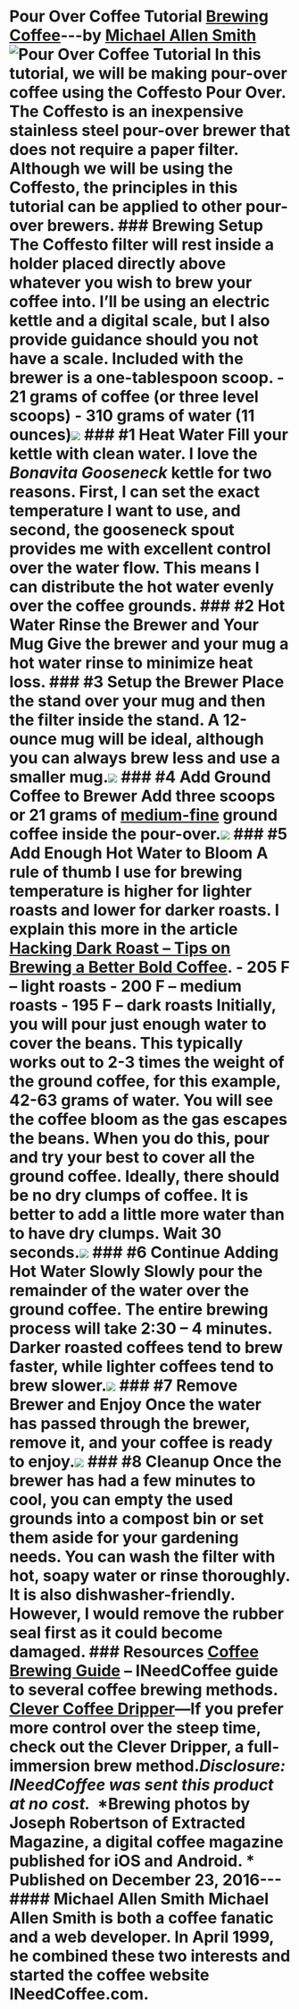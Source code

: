 # Pour Over Coffee Tutorial [Brewing Coffee](https://ineedcoffee.com/section/brewing-coffee/)---by [Michael Allen Smith](https://ineedcoffee.com/by/michael-allen-smith/)![Pour Over Coffee Tutorial](https://ineedcoffee.com/images/posts/pour-coffee-tutorial/pour-over-coffee-tutorial.jpg) In this tutorial, we will be making pour-over coffee using the Coffesto Pour Over. The Coffesto is an inexpensive stainless steel pour-over brewer that does not require a paper filter. Although we will be using the Coffesto, the principles in this tutorial can be applied to other pour-over brewers. ### Brewing Setup The Coffesto filter will rest inside a holder placed directly above whatever you wish to brew your coffee into. I’ll be using an electric kettle and a digital scale, but I also provide guidance should you not have a scale. Included with the brewer is a one-tablespoon scoop. - 21 grams of coffee (or three level scoops) - 310 grams of water (11 ounces)![](https://ineedcoffee.com/assets/coffesto-01-650x433.B8PxrQkz_ZTlh2v.webp) ### #1 Heat Water Fill your kettle with clean water. I love the _Bonavita Gooseneck_ kettle for two reasons. First, I can set the exact temperature I want to use, and second, the gooseneck spout provides me with excellent control over the water flow. This means I can distribute the hot water evenly over the coffee grounds. ### #2 Hot Water Rinse the Brewer and Your Mug Give the brewer and your mug a hot water rinse to minimize heat loss. ### #3 Setup the Brewer Place the stand over your mug and then the filter inside the stand. A 12-ounce mug will be ideal, although you can always brew less and use a smaller mug.![](https://ineedcoffee.com/assets/coffesto-03-650x410.BfOJc3Uw_ZgpuBU.webp) ### #4 Add Ground Coffee to Brewer Add three scoops or 21 grams of [medium-fine](https://ineedcoffee.com/coffee-grind-chart/) ground coffee inside the pour-over.![](https://ineedcoffee.com/assets/coffesto-04-650x433.D4K2nkea_1XoE2H.webp) ### #5 Add Enough Hot Water to Bloom A rule of thumb I use for brewing temperature is higher for lighter roasts and lower for darker roasts. I explain this more in the article [Hacking Dark Roast – Tips on Brewing a Better Bold Coffee](https://ineedcoffee.com/hacking-dark-roast-tips-on-brewing-a-better-bold-coffee/). - 205 F – light roasts - 200 F – medium roasts - 195 F – dark roasts Initially, you will pour just enough water to cover the beans. This typically works out to 2-3 times the weight of the ground coffee, for this example, 42-63 grams of water. You will see the coffee bloom as the gas escapes the beans. When you do this, pour and try your best to cover all the ground coffee. Ideally, there should be no dry clumps of coffee. It is better to add a little more water than to have dry clumps. Wait 30 seconds.![](https://ineedcoffee.com/assets/coffesto-05-650x433.DXZT6Uva_Z1ioDjJ.webp) ### #6 Continue Adding Hot Water Slowly Slowly pour the remainder of the water over the ground coffee. The entire brewing process will take 2:30 – 4 minutes. Darker roasted coffees tend to brew faster, while lighter coffees tend to brew slower.![](https://ineedcoffee.com/assets/coffesto-06-650x433.DPc2JWfB_ZBakhJ.webp) ### #7 Remove Brewer and Enjoy Once the water has passed through the brewer, remove it, and your coffee is ready to enjoy.![](https://ineedcoffee.com/assets/coffesto-08-650x433.6ybwELw9_1Y3EXx.webp) ### #8 Cleanup Once the brewer has had a few minutes to cool, you can empty the used grounds into a compost bin or set them aside for your gardening needs. You can wash the filter with hot, soapy water or rinse thoroughly. It is also dishwasher-friendly. However, I would remove the rubber seal first as it could become damaged. ### Resources [Coffee Brewing Guide](https://ineedcoffee.com/coffee-brewing-guide/) – INeedCoffee guide to several coffee brewing methods. [Clever Coffee Dripper](https://ineedcoffee.com/clever-coffee-dripper-review/)—If you prefer more control over the steep time, check out the Clever Dripper, a full-immersion brew method._Disclosure: INeedCoffee was sent this product at no cost._  *Brewing photos by Joseph Robertson of Extracted Magazine, a digital coffee magazine published for iOS and Android. * Published on December 23, 2016--- #### Michael Allen Smith Michael Allen Smith is both a coffee fanatic and a web developer. In April 1999, he combined these two interests and started the coffee website INeedCoffee.com.